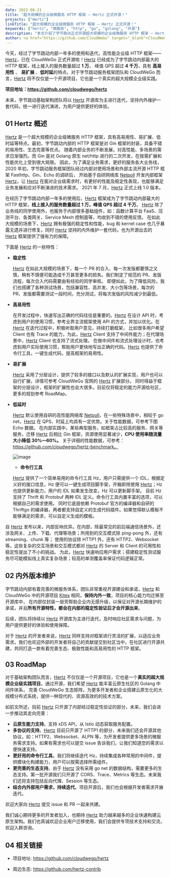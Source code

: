 ```yaml
---
date: 2022-06-21
title: "超大规模的企业级微服务 HTTP 框架 — Hertz 正式开源！"
projects: ["Hertz"]
linkTitle: "超大规模的企业级微服务 HTTP 框架 — Hertz 正式开源！"
keywords: ["hertz", "微服务", "http", "go", "golang", "开源"]
description: "本文介绍了字节跳动正式开源超大规模的企业级微服务 HTTP 框架 — Hertz。"
author: <a href="https://github.com/CloudWeGo" target="_blank">CloudWeGo</a>
---
```


今天，经过了字节跳动内部一年多的使用和迭代，高性能企业级 HTTP 框架—— [Hertz][Hertz]，已在 CloudWeGo 正式开源啦！[Hertz][Hertz] 已经成为了字节跳动内部最大的 HTTP 框架，线上接入的服务数量超过 **1 万**，
峰值 QPS 超过 **4 千万**，具有 **高易用性** 、 **易扩展** 、**低时延**的特点。对于字节跳动服务框架团队和 CloudWeGo 而言，[Hertz][Hertz] 将不仅仅是一个开源项目，它也是一个真实的超大规模企业级实践。

**项目地址：https://github.com/cloudwego/hertz**

未来，字节跳动基础架构团队将以 [Hertz][Hertz] 开源库为主进行迭代，坚持内外维护一套代码，统一进行迭代演进，为用户提供更好的体验。

## 01 Hertz 概述

[Hertz][Hertz] 是一个超大规模的企业级微服务 HTTP 框架，具有高易用性、易扩展、低时延等特点。最初，字节跳动内部的 HTTP 框架是对 Gin 框架的封装，具备不错的易用性、生态完善等优点。
随着内部业务的不断发展，对高性能、多场景的需求日渐强烈。而 Gin 是对 Golang 原生 net/http 进行的二次开发，在按需扩展和性能优化上受到很大局限。
因此，为了满足业务需求，更好的服务各大业务线，2020 年初，字节跳动服务框架团队经过内部对使用场景和外部主流开源 HTTP 框架 Fasthttp、Gin、Echo 的调研后，
开始基于自研网络库 [Netpoll][Netpoll] 开发内部框架 [Hertz][Hertz]，让 [Hertz][Hertz] 在面对企业级需求时，有更好的性能及稳定性表现，也能够满足业务发展和应对不断演进的技术需求。
2021 年 7 月，[Hertz][Hertz] 正式上线 1.0 版本。

在经历了字节跳动内部一年多的使用后，[Hertz][Hertz] 框架成为了字节跳动内部最大的 HTTP 框架，**线上接入的服务数量超过 1 万，峰值 QPS 超过 4 千万**。
[Hertz][Hertz] 除了业务线的同学使用外，也服务于内部很多基础组件，如：函数计算平台 FaaS、压测平台、各类网关、Service Mesh 控制面等，均收到不错的使用反馈。
在如此大规模的场景下，[Hertz][Hertz] 拥有极强的稳定性和性能，bug 和 kernel case 也几乎暴露无遗并进行修复。同时 [Hertz][Hertz] 坚持的内外维护一套代码，也为开源出去的 [Hertz][Hertz] 框架提供了强有力的保障。

下面是 [Hertz][Hertz] 的一些特性：

* **稳定性**

  [Hertz][Hertz] 在如此大规模的场景下，每一个 PR 的合入、每一次发版都要慎之又慎，稍有不慎便可能造成千万甚至更多的损失。我们制定了规范的 PR、发版流程，每次合入代码需要由有经验的同学审核。
  即便如此，为了降低风险，我们也搭建了各种测试场景，包括兼容性、高并发、大小包等场景，每次的 PR、发版都需要测试一段时间，充分测试，将每次发版的风险减少到最低。

* **高易用性**

  在开发过程中，快速写出正确的代码往往是重要的。[Hertz][Hertz] 在设计 API 时，考虑到用户的使用习惯，参考业界主流框架使用 API 的方式，并加以优化。在 [Hertz][Hertz] 在迭代过程中，积极听取用户意见，持续打磨框架，
  比如很多用户希望 Client 也有 Trace 的能力，为此，[Hertz][Hertz] Client 支持了中间件能力；在代理场景中，[Hertz][Hertz] Client 也支持了流式处理。
  在做中间件和流式处理设计时，也考虑到用户实际使用习惯，帮助用户更快地写出正确的代码。[Hertz][Hertz] 也提供了命令行工具，一键生成代码，提高框架的易用性。

* **易扩展**

  [Hertz][Hertz] 采用了分层设计，提供了较多的接口以及默认的扩展实现，用户也可以自行扩展，详情可参考 CloudWeGo 官网的 [Hertz][Hertz] 扩展部分。
  同时得益于框架的分层设计，框架的扩展性也会大很多。目前仅将稳定的能力开源给社区，更多的规划参考 RoadMap。

* **低延时**

  [Hertz][Hertz] 默认使用自研的高性能网络库 [Netpoll][Netpoll]，在一些特殊场景中，相较于 go net，[Hertz][Hertz] 在 QPS、时延上均具有一定优势。关于性能数据，可参考下图 Echo 数据。
  在内部实践中，某些典型服务，如框架占比较高的服务、网关等服务，迁移 [Hertz][Hertz] 后相比 Gin 框架，资源使用显著减少，**CPU 使用率随流量大小降低 30%—60%。**
  关于详细的性能数据，可参考：https://github.com/cloudwego/hertz-benchmark。

  ![image](/img/blog/Hertz_Open_Source/Echo.png)

  * **命令行工具**

  [Hertz][Hertz] 提供了一个简单易用的命令行工具 Hz，用户只需提供一个 IDL，根据定义好的接口信息，Hz 便可以一键生成项目脚手架，开箱即用使用 [Hertz][Hertz]；Hz 也提供更新能力，用户的 IDL 如果发生改变，Hz 可以更新脚手架。
  目前 Hz 支持了 Thrift 和 Protobuf 两种 IDL 定义。命令行工具内置丰富的选项，可以根据自己的需求使用。
  同时它底层依赖 Protobuf 官方的编译器和自研的 Thriftgo 的编译器，两者都支持自定义的生成代码插件。如果觉得默认模板不能够满足的需求，可以自定义生成的模板。

自 [Hertz][Hertz] 发布以来，内部反响优异。在内部，除最常见的前后端通信场景外，还涉及网关、上传、下载、代理等场景；所用到的交互模式除 ping-pong 外，还有 streaming、chunk 等；
使用的协议除 HTTP1 外，还有 HTTP2、Websocket 等。这些复杂的交互场景和交互模式都对 [Hertz][Hertz] 的 Server 和 Client 的可用性和稳定性提出了不小的挑战。
为此，[Hertz][Hertz] 快速响应用户需求；搭建稳定性测试服务尽可能模拟线上真实复杂场景；较高的单测覆盖率保证代码逻辑正常。

## 02 内外版本维护

字节跳动内部有着完善的微服务体系，团队非常重视开源建设和承诺，[Hertz][Hertz] 和 CloudWeGo 中的开源项目 [Kitex][Kitex] 相同，**保持内外一致**，项目的核心能力均迁移至开源库中，
在内部仅封装一层壳帮助企业内无感升级，以保证对开源长期维护的承诺，并且**所有开源特性，都会在内部的稳定性验证后才会开源出来**。

后续，团队将持续以 [Hertz][Hertz] 开源库为主进行迭代，及时响应社区需求与问题，为用户提供更好的体验和使用保障。

对于 [Hertz][Hertz] 的开发者来说，[Hertz][Hertz] 同样支持对框架进行灵活的扩展，以适应业务需求。我们也欢迎外部的开发者将自己的贡献提交到社区当中，在社区进行开源共建，共同打造一款有着完善生态、极致性能和高易用性的 HTTP 框架。

## 03 RoadMap

对于基础架构团队而言，[Hertz][Hertz] 不仅仅是一个开源项目，它也是一个**真实的超大规模企业级实践项目**。通过开源，我们希望 [Hertz][Hertz] 能丰富云原生社区的 Golang 中间件体系，
完善 CloudWeGo 生态矩阵，为更多开发者和企业搭建云原生化的大规模分布式系统，提供一种现代的、资源高效的的技术方案。

如前文所述，目前 [Hertz][Hertz] 只开源了内部经过稳定性验证的部分，未来，我们会进一步推动其走向完善：

* **云原生能力支持**。支持 xDS API，从 Istio 动态获取服务配置。
* **多协议的支持**。[Hertz][Hertz] 目前只开源了 HTTP1 的部分，未来我们还会开源其他协议，如：HTTP2、Websocket、ALPN 等，为开发者提供更多场景的微服务需求支持。如果有需求也可以提交 issue 告诉我们，让我们知道您的需求以便快速支持。
* **更好用的命令行工具**。我们将继续迭代 Hz，持续集成各种常用的中间件，提供模块化构建能力，用户可以按需选择所需组件。
* **更完善的生态支持**。由于 [Hertz][Hertz] 没有采用 go net 的数据结构，需要更多的生态支持。第一批开源我们只开源了 CORS、Trace、Metrics 等生态。未来我们还将支持包括反向代理、Session 等生态。
* **结合内外部用户需求，持续迭代**。项目开源后，我们也会根据开发者需求开展迭代。

欢迎大家向 [Hertz][Hertz] 提交 issue 和 PR 一起来共建。

我们诚心期待更多的开发者加入，也期待 [Hertz][Hertz] 助力越来越多的企业快速构建云原生架构。我们也真诚欢迎企业用户迁移使用，我们会提供专项技术支持和交流，欢迎入群咨询。

## 04 相关链接

* 项目地址: https://github.com/cloudwego/hertz

* 周边生态: https://github.com/hertz-contrib

[Hertz]: https://github.com/cloudwego/hertz
[Kitex]: https://github.com/cloudwego/kitex
[Netpoll]: https://github.com/cloudwego/netpoll
